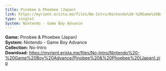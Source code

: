 ```yaml
---
title: Pinobee & Phoebee (Japan)
link: https://myrient.erista.me/files/No-Intro/Nintendo%20-%20Game%20Boy%20Advance/Pinobee%20&%20Phoebee%20(Japan).zip
type: single1
System: Nintendo - Game Boy Advance
---
```

<b>Game:</b> Pinobee & Phoebee (Japan)<br>
<b>System:</b> Nintendo - Game Boy Advance<br>
<b>Collection:</b> No-Intro<br>
<b>Download:</b> https://myrient.erista.me/files/No-Intro/Nintendo%20-%20Game%20Boy%20Advance/Pinobee%20&%20Phoebee%20(Japan).zip